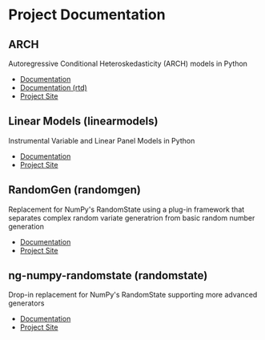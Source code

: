 # Project Documentation

## ARCH

Autoregressive Conditional Heteroskedasticity (ARCH) models in Python

* [Documentation](http://bashtage.github.io/arch/index.html)
* [Documentation (rtd)](http://arch.readthedocs.io/en/latest/)
* [Project Site](https://github.com/bashtage/arch)

## Linear Models (linearmodels)

Instrumental Variable and Linear Panel Models in Python

* [Documentation](http://bashtage.github.io/linearmodels/doc/index.html)
* [Project Site](https://github.com/bashtage/linearmodels)

## RandomGen (randomgen)

Replacement for NumPy's RandomState using a plug-in framework that separates
complex random variate generatrion from basic random number generation

* [Documentation](http://bashtage.github.io/randomgen/doc/index.html)
* [Project Site](https://github.com/bashtage/randomgen)

## ng-numpy-randomstate (randomstate)

Drop-in replacement for NumPy's RandomState supporting more advanced generators

* [Documentation](http://bashtage.github.io/ng-numpy-randomstate/doc/index.html)
* [Project Site](https://github.com/bashtage/ng-numpy-randomstate)

